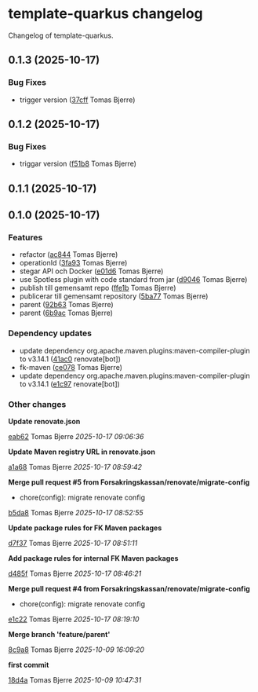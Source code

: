 # template-quarkus changelog

Changelog of template-quarkus.

## 0.1.3 (2025-10-17)

### Bug Fixes

-  trigger version ([37cff](https://github.com/Forsakringskassan/template-quarkus/commit/37cff2e42145749) Tomas Bjerre)  

## 0.1.2 (2025-10-17)

### Bug Fixes

-  triggar version ([f51b8](https://github.com/Forsakringskassan/template-quarkus/commit/f51b8b28581c1f7) Tomas Bjerre)  

## 0.1.1 (2025-10-17)

## 0.1.0 (2025-10-17)

### Features

-  refactor ([ac844](https://github.com/Forsakringskassan/template-quarkus/commit/ac844337912a10d) Tomas Bjerre)  
-  operationId ([3fa93](https://github.com/Forsakringskassan/template-quarkus/commit/3fa930358b1910e) Tomas Bjerre)  
-  stegar API och Docker ([e01d6](https://github.com/Forsakringskassan/template-quarkus/commit/e01d60f1b1dadad) Tomas Bjerre)  
-  use Spotless plugin with code standard from jar ([d9046](https://github.com/Forsakringskassan/template-quarkus/commit/d9046c2b6e81fb0) Tomas Bjerre)  
-  publish till gemensamt repo ([ffe1b](https://github.com/Forsakringskassan/template-quarkus/commit/ffe1b02eed2716e) Tomas Bjerre)  
-  publicerar till gemensamt repository ([5ba77](https://github.com/Forsakringskassan/template-quarkus/commit/5ba77e7ce9b3acb) Tomas Bjerre)  
-  parent ([92b63](https://github.com/Forsakringskassan/template-quarkus/commit/92b63d6dac54057) Tomas Bjerre)  
-  parent ([6b9ac](https://github.com/Forsakringskassan/template-quarkus/commit/6b9ac72b380f482) Tomas Bjerre)  

### Dependency updates

- update dependency org.apache.maven.plugins:maven-compiler-plugin to v3.14.1 ([41ac0](https://github.com/Forsakringskassan/template-quarkus/commit/41ac0d364cf6123) renovate[bot])  
- fk-maven ([ce078](https://github.com/Forsakringskassan/template-quarkus/commit/ce078ccdc0d9179) Tomas Bjerre)  
- update dependency org.apache.maven.plugins:maven-compiler-plugin to v3.14.1 ([e1c97](https://github.com/Forsakringskassan/template-quarkus/commit/e1c9733a48854e2) renovate[bot])  
### Other changes

**Update renovate.json**


[eab62](https://github.com/Forsakringskassan/template-quarkus/commit/eab62073e7afff1) Tomas Bjerre *2025-10-17 09:06:36*

**Update Maven registry URL in renovate.json**


[a1a68](https://github.com/Forsakringskassan/template-quarkus/commit/a1a6889f2581fd8) Tomas Bjerre *2025-10-17 08:59:42*

**Merge pull request #5 from Forsakringskassan/renovate/migrate-config**

* chore(config): migrate renovate config 

[b5da8](https://github.com/Forsakringskassan/template-quarkus/commit/b5da89e47187811) Tomas Bjerre *2025-10-17 08:52:55*

**Update package rules for FK Maven packages**


[d7f37](https://github.com/Forsakringskassan/template-quarkus/commit/d7f370edb341c40) Tomas Bjerre *2025-10-17 08:51:11*

**Add package rules for internal FK Maven packages**


[d485f](https://github.com/Forsakringskassan/template-quarkus/commit/d485ffb81db3e76) Tomas Bjerre *2025-10-17 08:46:21*

**Merge pull request #4 from Forsakringskassan/renovate/migrate-config**

* chore(config): migrate renovate config 

[e1c22](https://github.com/Forsakringskassan/template-quarkus/commit/e1c2292fbf81b44) Tomas Bjerre *2025-10-17 08:19:10*

**Merge branch 'feature/parent'**


[8c9a8](https://github.com/Forsakringskassan/template-quarkus/commit/8c9a89e55dcf2fd) Tomas Bjerre *2025-10-09 16:09:20*

**first commit**


[18d4a](https://github.com/Forsakringskassan/template-quarkus/commit/18d4ab1d6d92ad5) Tomas Bjerre *2025-10-09 10:47:31*


